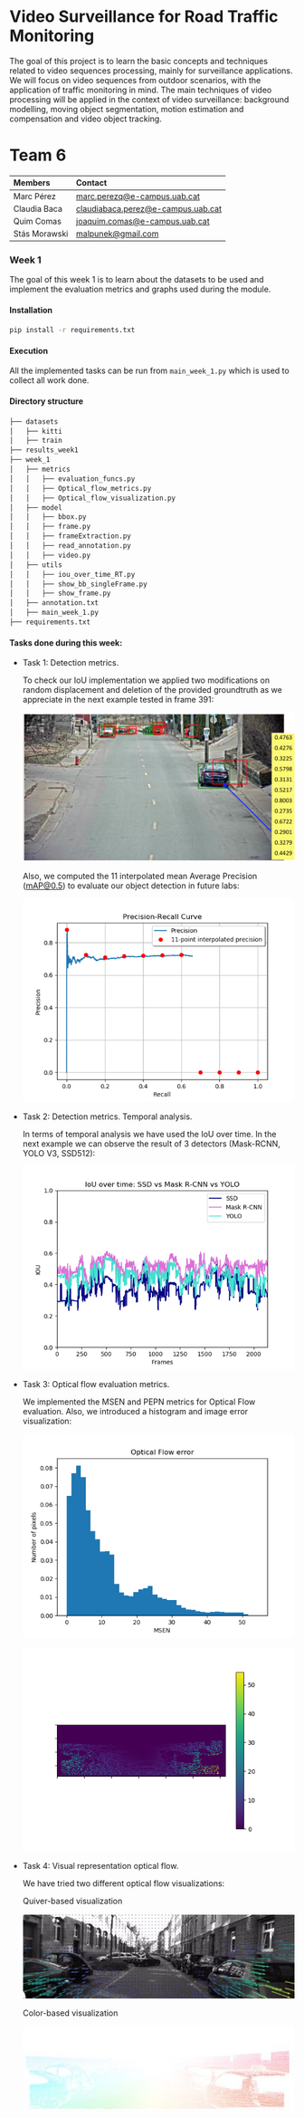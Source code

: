 # Video Surveillance for Road Traffic Monitoring

The goal of this project is to learn the basic concepts and techniques related to video sequences processing, mainly for surveillance applications. We will focus on video sequences from outdoor scenarios, with the application of traffic monitoring in mind. The main techniques of video processing will be applied in the context of video surveillance: background modelling, moving object segmentation, motion estimation and compensation and video object tracking.


# Team 6 

| Members | Contact |
| :---         |   :---    | 
| Marc Pérez   | marc.perezq@e-campus.uab.cat | 
| Claudia Baca    | claudiabaca.perez@e-campus.uab.cat  |
| Quim Comas    | joaquim.comas@e-campus.uab.cat  |
| Stás Morawski | malpunek@gmail.com |


### Week 1

The goal of this week 1 is to learn about the datasets to be used and implement the evaluation metrics and graphs used during the module.

#### Installation

```bash
pip install -r requirements.txt
```
#### Execution

 All the implemented tasks can be run from ```main_week_1.py``` which is used to collect all work done.

#### Directory structure

```bash
├── datasets
│   ├── kitti
│   ├── train
├── results_week1
├── week_1
│   ├── metrics
│   │   ├── evaluation_funcs.py
│   │   ├── Optical_flow_metrics.py
│   │   ├── Optical_flow_visualization.py
│   ├── model
│   │   ├── bbox.py
│   │   ├── frame.py
│   │   ├── frameExtraction.py
│   │   ├── read_annotation.py
│   │   ├── video.py
│   ├── utils
│   │   ├── iou_over_time_RT.py
│   │   ├── show_bb_singleFrame.py
│   │   ├── show_frame.py
│   ├── annotation.txt
│   ├── main_week_1.py
├── requirements.txt
```

#### Tasks done during this week:

- Task 1: Detection metrics.
  
  To check our IoU implementation we applied two modifications on random displacement and deletion of the provided groundtruth as we       appreciate in the next example tested in frame 391:
  
  ![alt](https://github.com/mcv-m6-video/mcv-m6-2020-team6/blob/master/results_week1/iou_results_frame391.png)
  
  
  Also, we computed the 11 interpolated mean Average Precision (mAP@0.5) to evaluate our object detection in future labs:  

  ![alt](https://github.com/mcv-m6-video/mcv-m6-2020-team6/blob/master/results_week1/precision_recall_11_interp_gt_video_modif1.png)


- Task 2: Detection metrics. Temporal analysis.
  
  In terms of temporal analysis we have used the IoU over time. In the next example we can observe the result of 3 detectors (Mask-RCNN,   YOLO V3, SSD512):
  
  ![alt](https://github.com/mcv-m6-video/mcv-m6-2020-team6/blob/master/results_week1/iou_detectors.png)



- Task 3: Optical flow evaluation metrics.

  We implemented the MSEN and PEPN metrics for Optical Flow evaluation. Also, we introduced a histogram and image error visualization:  

  ![alt](https://github.com/mcv-m6-video/mcv-m6-2020-team6/blob/master/results_week1/histogram_45.png)

  ![alt](https://github.com/mcv-m6-video/mcv-m6-2020-team6/blob/master/results_week1/error_image_45.png)



- Task 4: Visual representation optical flow.

  We have tried two different optical flow visualizations:
  
  Quiver-based visualization 


  ![alt](https://github.com/mcv-m6-video/mcv-m6-2020-team6/blob/master/results_week1/flow_gt_45_quiver.png)

  Color-based visualization


  ![alt](https://github.com/mcv-m6-video/mcv-m6-2020-team6/blob/master/results_week1/flow_gt_45_color.png)











